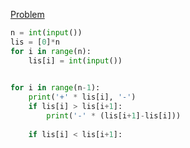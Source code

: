 [Problem](https://www.acmicpc.net/problem/1874)




```python
n = int(input())
lis = [0]*n
for i in range(n):
    lis[i] = int(input())

    
for i in range(n-1):
    print('+' * lis[i], '-')
    if lis[i] > lis[i+1]:
        print('-' * (lis[i+1]-lis[i]))
        
    if lis[i] < lis[i+1]:


```